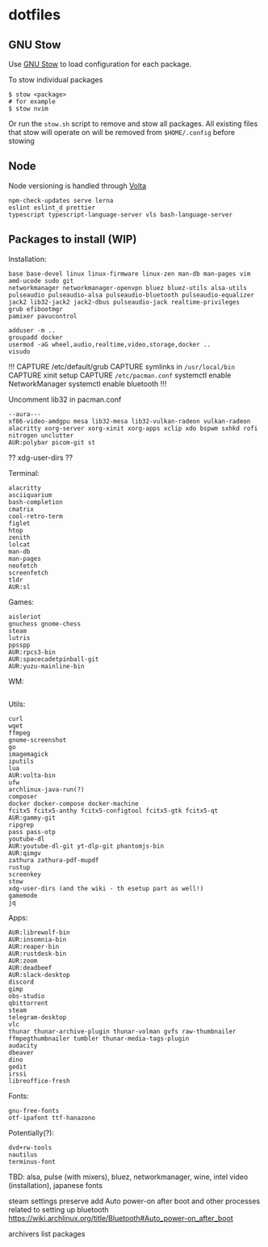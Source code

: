# dotfiles

## GNU Stow

Use [GNU Stow](https://www.gnu.org/software/stow/) to load configuration for
each package.

To stow individual packages
```shell
$ stow <package>
# for example
$ stow nvim
```

Or run the `stow.sh` script to remove and stow all packages. All existing files
that stow will operate on will be removed from `$HOME/.config` before stowing

## Node

Node versioning is handled through [Volta](https://volta.sh/)  

```
npm-check-updates serve lerna
eslint eslint_d prettier
typescript typescript-language-server vls bash-language-server
```

## Packages to install (WIP)

Installation:
```
base base-devel linux linux-firmware linux-zen man-db man-pages vim amd-ucode sudo git
networkmanager networkmanager-openvpn bluez bluez-utils alsa-utils pulseaudio pulseaudio-alsa pulseaudio-bluetooth pulseaudio-equalizer
jack2 lib32-jack2 jack2-dbus pulseaudio-jack realtime-privileges
grub efibootmgr
pamixer pavucontrol
```

```
adduser -m ..
groupadd docker
usermod -aG wheel,audio,realtime,video,storage,docker ..
visudo
```

!!!
CAPTURE /etc/default/grub
CAPTURE symlinks in `/usr/local/bin`
CAPTURE xinit setup
CAPTURE `/etc/pacman.conf`
systemctl enable NetworkManager
systemctl enable bluetooth
!!!


Uncomment lib32 in pacman.conf

```
--aura---
xf86-video-amdgpu mesa lib32-mesa lib32-vulkan-radeon vulkan-radeon
alacritty xorg-server xorg-xinit xorg-apps xclip xdo bspwm sxhkd rofi nitrogen unclutter
AUR:polybar picom-git st
```

??
xdg-user-dirs 
??

Terminal:
```
alacritty
asciiquarium
bash-completion
cmatrix
cool-retro-term
figlet
htop
zenith
lolcat
man-db
man-pages
neofetch
screenfetch
tldr
AUR:sl
```

Games:
```
aisleriot
gnuchess gnome-chess
steam
lutris
ppsspp
AUR:rpcs3-bin
AUR:spacecadetpinball-git
AUR:yuzu-mainline-bin
```

WM:
```
```

Utils:
```
curl
wget
ffmpeg
gnome-screenshot
go
imagemagick
iputils
lua
AUR:volta-bin
ufw
archlinux-java-run(?)
composer
docker docker-compose docker-machine
fcitx5 fcitx5-anthy fcitx5-configtool fcitx5-gtk fcitx5-qt
AUR:gammy-git
ripgrep
pass pass-otp
youtube-dl
AUR:youtube-dl-git yt-dlp-git phantomjs-bin
AUR:qimgv
zathura zathura-pdf-mupdf
rustup
screenkey
stow
xdg-user-dirs (and the wiki - th esetup part as well!)
gamemode
jq
```

Apps:
```
AUR:librewolf-bin
AUR:insomnia-bin
AUR:reaper-bin
AUR:rustdesk-bin
AUR:zoom
AUR:deadbeef
AUR:slack-desktop
discord
gimp
obs-studio
qbittorrent
steam
telegram-desktop
vlc
thunar thunar-archive-plugin thunar-volman gvfs raw-thumbnailer ffmpegthumbnailer tumbler thunar-media-tags-plugin
audacity
dbeaver
dino
gedit
irssi
libreoffice-fresh
```

Fonts:
```
gnu-free-fonts
otf-ipafont ttf-hanazono
```

Potentially(?):
```
dvd+rw-tools
nautilus
terminus-font
```

TBD: alsa, pulse (with mixers), bluez, networkmanager, wine,
intel video (installation), japanese fonts

steam settings preserve
add Auto power-on after boot and other processes related to setting up bluetooth
https://wiki.archlinux.org/title/Bluetooth#Auto_power-on_after_boot

archivers list packages
